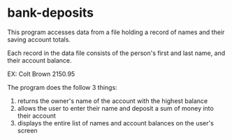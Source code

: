# bank-deposits
This program accesses data from a file holding a record of names and their saving account totals.

Each record in the data file consists of the person's first and last name, and their account balance.
  
  EX: Colt Brown 2150.95
  
The program does the follow 3 things:
1. returns the owner's name of the account with the highest balance
2. allows the user to enter their name and deposit a sum of money into their account
3. displays the entire list of names and account balances on the user's screen
